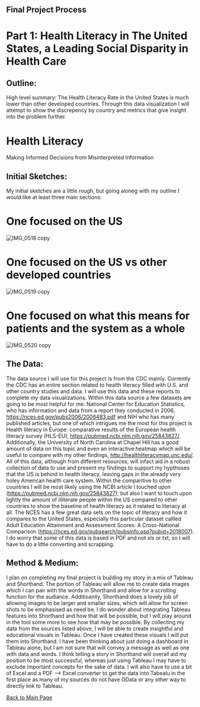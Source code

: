 ## Final Project Process


# Part 1: Health Literacy in The United States, a Leading Social Disparity in Health Care

## Outline: 
High level summary: The Health Literacy Rate in the United States is much lower than other developed countries. Through this data visualization I will attempt to show the discrepency by country and metrics that give insight into the problem further. 

<script src="https://embed.shorthand.com/embed_9.js"></script>
<div data-shorthand-embed="carnegiemellon.shorthandstories.com/health-literacy/"><h1>Health Literacy</h1><p>Making Informed Decisions from Misinterpreted Information</p></div>
   
## Initial Sketches: 
My initial sketches are a little rough, but going aloneg with my outline I would like at least three main sections: 


# One focused on the US 
![IMG_0518 copy](https://user-images.githubusercontent.com/73552628/99917058-f2ecd780-2cdb-11eb-9722-fb326df0cd09.jpg)




# One focused on the US vs other developed countries 
![IMG_0519 copy](https://user-images.githubusercontent.com/73552628/99917017-c933b080-2cdb-11eb-9bd9-d301bdf19ae4.jpg)
# One focused on what this means for patients and the system as a whole 
![IMG_0520 copy](https://user-images.githubusercontent.com/73552628/99917022-cc2ea100-2cdb-11eb-9cad-2768d88d0712.jpg)
## The Data: 
The data source I will use for this project is from the CDC mainly. Currently the CDC has an entire section related to health literacy filled with U.S. and other country studies and data. I will use this data and these reports to complete my data visualizations. Within this data source a few datasets are going to be most helpful for me: National Center for Education Statistics, who has information and data from a report they conducted in 2006, https://nces.ed.gov/pubs2006/2006483.pdf and NIH who has many published articles, but one of which intrigues me the most for this project is Health literacy in Europe: comparative results of the European health literacy survey (HLS-EU), https://pubmed.ncbi.nlm.nih.gov/25843827/. Additionally, the University of North Carolina at Chapel Hill has a good amount of data on this topic and even an interactive heatmap which will be useful to compare with my other findings, http://healthliteracymap.unc.edu/. All of this data, although from different resources, will infact aid in a robust collection of data to use and present my findings to support my hypthoses that the US is behind in health literacy, leaving gaps in the already very holey American health care system. 
Within the comparitive to other countries I will be most likely using the NCBI article I touched upon (https://pubmed.ncbi.nlm.nih.gov/25843827), but also I want to touch upon lightly the amount of illiterate people within the US compared to other countries to show the baseline of health literacy as it related to literacy at all. The NCES has a few great data sets on the topic of literacy and how it compares to the United States, especially this particular dataset callled  Adult Education Attainment and Assessment Scores: A Cross-National Comparison (https://nces.ed.gov/pubsearch/pubsinfo.asp?pubid=2018007). I do worry that some of this data is based in PDF and not xls or txt, so I will have to do a little converting and scrapping. 
## Method & Medium:
I plan on completing my final project is building my story in a mix of Tableau and Shorthand. The portion of Tableau will allow me to create data images which I can pair with the words in Shorthand and allow for a scrolling function for the audiance. Additioanlly, Shorthand does a lovely job of allowing images to be larger and smaller sizes, which will allow for screen shots to be emphasised as need be. I do wonder about integrating Tableau features into Shorthand and how that will be possible, but I will play around in the tool some more to see how that may be possible. 
By collecting my data from the sources listed above, I will be able to create insightful and educational visuals in Tableau. Once I have created these visuals I will put them into Shorthand. I have been thinking about just doing a dashboard in Tableau alone, but I am not sure that will convey a message as well as one with data and words. I think telling a story in Shorthand will overall aid my position to be most successful, whereas just using Tableau I may have to exclude important concepts for the sake of data. I will also have to use a bit of Excel and a PDF --> Excel converter to get the data into Tabealu in the first place as many of my sources do not have OData or any other way to directly link to Tableau. 

[Back to Main Page](/Reige-Portfolio/)
